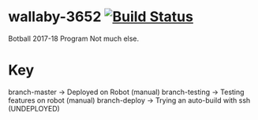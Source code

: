 # wallaby-3652 [![Build Status](https://travis-ci.org/schineaj23/wallaby-3652.svg?branch=testing)](https://travis-ci.org/schineaj23/wallaby-3652)
Botball 2017-18 Program
Not much else.

# Key
branch-master -> Deployed on Robot (manual)
branch-testing -> Testing features on robot (manual)
branch-deploy -> Trying an auto-build with ssh (UNDEPLOYED)
